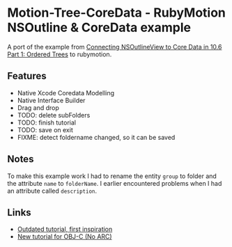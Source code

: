 # Motion-Tree-CoreData - RubyMotion NSOutline & CoreData example
A port of the example from [Connecting NSOutlineView to Core Data in 10.6 Part 1: Ordered Trees](http://lifeasclay.wordpress.com/2011/02/13/connecting-nsoutlineview-to-core-data-in-10-6-part-1-ordered-trees/) to rubymotion.

## Features
* Native Xcode Coredata Modelling
* Native Interface Builder
* Drag and drop
* TODO: delete subFolders
* TODO: finish tutorial
* TODO: save on exit
* FIXME: detect foldername changed, so it can be saved

## Notes
To make this example work I had to rename the entity `group` to folder and the attribute `name` to `folderName`. I earlier encountered problems when I had an attribute called `description`.

## Links

* [Outdated tutorial, first inspiration](http://allusions.sourceforge.net/articles/treeDragPart1.php)
* [New tutorial for OBJ-C (No ARC)](http://lifeasclay.wordpress.com/2011/02/13/connecting-nsoutlineview-to-core-data-in-10-6-part-1-ordered-trees/)
